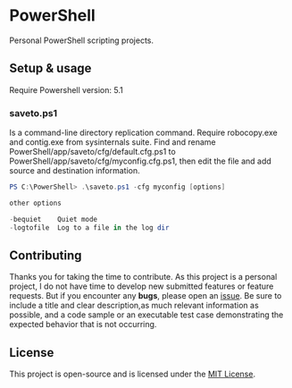 # PowerShell

Personal PowerShell scripting projects.

## Setup & usage

Require Powershell version: 5.1

### saveto.ps1

Is a command-line directory replication command.
Require robocopy.exe and contig.exe from sysinternals suite.
Find and rename PowerShell/app/saveto/cfg/default.cfg.ps1 to PowerShell/app/saveto/cfg/myconfig.cfg.ps1, then edit the file and add source and destination information.

```powershell
PS C:\PowerShell> .\saveto.ps1 -cfg myconfig [options]

other options

-bequiet    Quiet mode
-logtofile  Log to a file in the log dir
```

## Contributing

Thanks you for taking the time to contribute.
As this project is a personal project, I do not have time to develop new submitted features or feature requests.
But if you encounter any **bugs**, please open an [issue](https://github.com/ojullien/powershell/issues/new).
Be sure to include a title and clear description,as much relevant information as possible, and a code sample or an executable test case demonstrating the expected behavior that is not occurring.

## License

This project is open-source and is licensed under the [MIT License](https://github.com/ojullien/powershell/blob/master/LICENSE).

